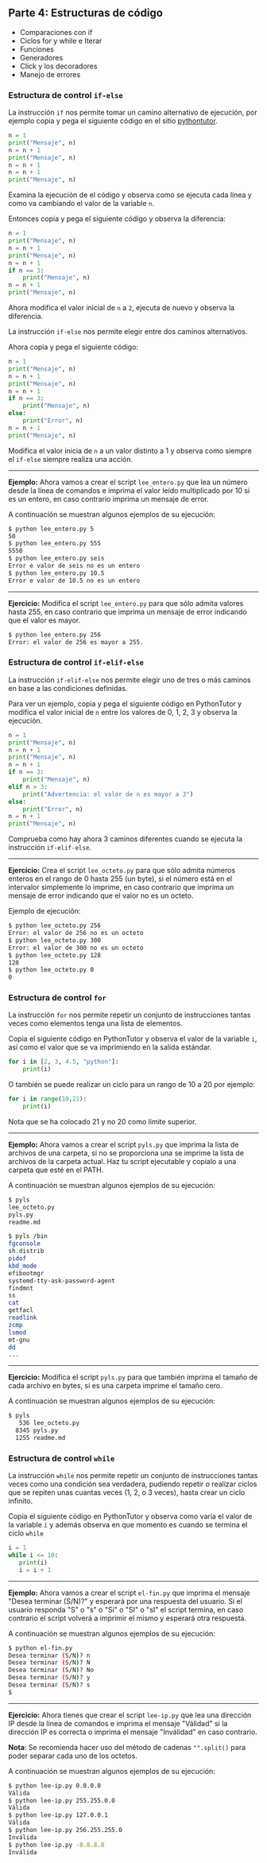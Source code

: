 ## Parte 4: Estructuras de código

- Comparaciones con if
- Ciclos for y while e Iterar
- Funciones
- Generadores
- Click y los decoradores
- Manejo de errores


### Estructura de control `if-else`

La instrucción `if` nos permite tomar un camino alternativo de ejecución, por ejemplo copia y pega el siguiente código en el sitio [pythontutor](http://www.pythontutor.com/visualize.html#mode=edit).

```python
n = 1
print("Mensaje", n)
n = n + 1
print("Mensaje", n)
n = n + 1
n = n + 1
print("Mensaje", n)
```
    
Examina la ejecución de el código y observa como se ejecuta cada línea y como va cambiando el valor de la variable `n`.

Entonces copia y pega el siguiente código y observa la diferencia:
    
```python
n = 1
print("Mensaje", n)
n = n + 1
print("Mensaje", n)
n = n + 1
if n == 3:
    print("Mensaje", n)
n = n + 1
print("Mensaje", n)
```

Ahora modifica el valor inicial de `n` a `2`, ejecuta de nuevo y observa la diferencia.
    
La instrucción `if-else` nos permite elegir entre dos caminos alternativos.
  
Ahora copia y pega el siguiente código:

```python
n = 1
print("Mensaje", n)
n = n + 1
print("Mensaje", n)
n = n + 1
if n == 3:
    print("Mensaje", n)
else:
    print("Error", n)
n = n + 1
print("Mensaje", n)
```

Modifica el valor inicia de `n` a un valor distinto a 1 y observa como siempre el `if-else` siempre realiza una acción.

---
**Ejemplo:** Ahora vamos a crear el script `lee_entero.py` que lea un número desde la línea de comandos e imprima el valor leído multiplicado por 10 si es un entero, en caso contrario imprima un mensaje de error.

A continuación se muestran algunos ejemplos de su ejecución:
  
```sh
$ python lee_entero.py 5
50
$ python lee_entero.py 555
5550
$ python lee_entero.py seis
Error e valor de seis no es un entero
$ python lee_entero.py 10.5
Error e valor de 10.5 no es un entero
```

---
**Ejercicio:** Modifica el script `lee_entero.py` para que sólo admita valores hasta 255, en caso contrario que imprima un mensaje de error indicando que el valor es mayor.

```sh
$ python lee_entero.py 256
Error: el valor de 256 es mayor a 255.
```

### Estructura de control `if-elif-else`

La instrucción `if-elif-else` nos permite elegir uno de tres o más caminos en base a las condiciones definidas.
  
Para ver un ejemplo, copia y pega el siguiente código en PythonTutor y modifica el valor inicial de `n` entre los valores de 0, 1, 2, 3 y observa la ejecución.

```python
n = 1
print("Mensaje", n)
n = n + 1
print("Mensaje", n)
n = n + 1
if n == 3:
    print("Mensaje", n)
elif n > 3:
    print("Advertencia: el valor de n es mayor a 3")
else:
    print("Error", n)
n = n + 1
print("Mensaje", n)
```
Comprueba como hay ahora 3 caminos diferentes cuando se ejecuta la instrucción `if-elif-else`.

---
**Ejercicio:** Crea el script `lee_octeto.py` para que sólo admita números enteros en el rango de 0 hasta 255 (un byte), si el número está en el intervalor simplemente lo imprime, en caso contrario que imprima un mensaje de error indicando que el valor no es un octeto.

Ejemplo de ejecución:

```sh
$ python lee_octeto.py 256
Error: el valor de 256 no es un octeto
$ python lee_octeto.py 300
Error: el valor de 300 no es un octeto
$ python lee_octeto.py 128
128
$ python lee_octeto.py 0
0
```

### Estructura de control `for`
La instrucción `for` nos permite repetir un conjunto de instrucciones tantas veces como elementos tenga una lista de elementos.

Copia el siguiente código en PythonTutor y observa el valor de la variable `i`, así como el valor que se va imprimiendo en la salida estándar.

```python
for i in [2, 3, 4.5, "python"]:
    print(i)
```

O también se puede realizar un ciclo para un rango de 10 a 20 por ejemplo:

```python
for i in range(10,21):
    print(i)
```
Nota que se ha colocado 21 y no 20 como límite superior.

---
**Ejemplo:** Ahora vamos a crear el script `pyls.py` que imprima la lista de archivos de una carpeta, si no se proporciona una se imprime la lista de archivos de la carpeta actual. Haz tu script ejecutable y copialo a una carpeta que esté en el PATH.

A continuación se muestran algunos ejemplos de su ejecución:
  
```sh
$ pyls
lee_octeto.py
pyls.py
readme.md

$ pyls /bin
fgconsole
sh.distrib
pidof
kbd_mode
efibootmgr
systemd-tty-ask-password-agent
findmnt
ss
cat
getfacl
readlink
zcmp
lsmod
mt-gnu
dd
...
```

---
**Ejercicio:** Modifica el script `pyls.py` para que también imprima el tamaño de cada archivo en bytes, si es una carpeta imprime el tamaño cero.

A continuación se muestran algunos ejemplos de su ejecución:
  
```sh
$ pyls
   536 lee_octeto.py
  8345 pyls.py
  1255 readme.md
```

### Estructura de control `while`
La instrucción `while` nos permite repetir un conjunto de instrucciones tantas veces como una condición sea verdadera, pudiendo repetir o realizar ciclos que se repiten unas cuantas veces (1, 2, o 3 veces), hasta crear un ciclo infinito.

Copia el siguiente código en PythonTutor y observa como varía el valor de la variable `i` y además observa en que momento es cuando se termina el ciclo `while`

```python
i = 1
while i <= 10:
   print(i)
   i = i + 1
```

---
**Ejemplo:** Ahora vamos a crear el script `el-fin.py` que imprima el mensaje "Desea terminar (S/N)?" y esperará por una respuesta del usuario. Si el usuario responda "S" o "s" o "Si" o "SI" o "sI" el script termina, en caso contrario el script volverá a imprimir el mismo y esperará otra respuesta.

A continuación se muestran algunos ejemplos de su ejecución:
  
```sh
$ python el-fin.py
Desea terminar (S/N)? n
Desea terminar (S/N)? N
Desea terminar (S/N)? No
Desea terminar (S/N)? y
Desea terminar (S/N)? s
$
```

---
**Ejercicio:** Ahora tienes que crear el script `lee-ip.py` que lea una dirección IP desde la línea de comandos e imprima el mensaje "Válidad" si la dirección IP es correcta o imprima el mensaje "Inválidad" en caso contrario.

**Nota**: Se recomienda hacer uso del método de cadenas `"".split()` para poder separar cada uno de los octetos.

A continuación se muestran algunos ejemplos de su ejecución:
  
```sh
$ python lee-ip.py 0.0.0.0
Válida
$ python lee-ip.py 255.255.0.0
Válida
$ python lee-ip.py 127.0.0.1
Válida
$ python lee-ip.py 256.255.255.0
Inválida
$ python lee-ip.py -8.8.8.8
Inválida
```

